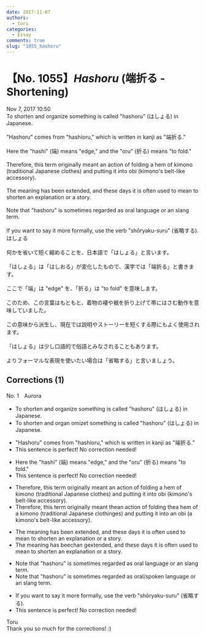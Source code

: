 ```yaml
---
date: 2017-11-07
authors:
  - toru
categories:
  - Essay
comments: true
slug: "1055_hashoru"
---
```


# 【No. 1055】<strong><em>Hashoru</em></strong> (端折る - Shortening)
<div class="date">Nov 7, 2017 10:50</div>
<div id="post"><div id="body_show_ori">
To shorten and organize something is called "hashoru" (はしょる) in Japanese.<br/><br/>"Hashoru" comes from "hashioru," which is written in kanji as "端折る."<br/><br/>Here the "hashi" (端) means "edge," and the "oru" (折る) means "to fold."<br/><br/>Therefore, this term originally meant an action of folding a hem of kimono (traditional Japanese clothes) and putting it into obi (kimono's belt-like accessory).<br/><br/>The meaning has been extended, and these days it is often used to mean to shorten an explanation or a story.<br/><br/>Note that "hashoru" is sometimes regarded as oral language or an slang term.<br/><br/>If you want to say it more formally, use the verb "shōryaku-suru" (省略する).
</div></div>

<!-- more -->

<div id="post_ja"><div id="body_show_mo">
はしょる<br/><br/>何かを省いて短く縮めることを、日本語で「はしょる」と言います。<br/><br/>「はしょる」は「はしおる」が変化したもので、漢字では「端折る」と書きます。<br/><br/>ここで「端」は "edge" を、「折る」は "to fold" を意味します。<br/><br/>このため、この言葉はもともと、着物の褄や裾を折り上げて帯にはさむ動作を意味していました。<br/><br/>この意味から派生し、現在では説明やストーリーを短くする際にもよく使用されます。<br/><br/>「はしょる」は少し口語的で俗語とみなされることもあります。<br/><br/>よりフォーマルな表現を使いたい場合は「省略する」と言いましょう。
</div></div>

## Corrections (1)
<div id="block"><div class="first_name"> No. 1　<span class="just_name">Aurora</span></div><div id="block2">
<ul class="correction_field">
<li class="incorrect">To shorten and organize something is called "hashoru" (はしょる) in Japanese.</li>
<li class="corrected correct">
To shorten <span class="f_gray"><span class="sline">and </span></span>or<span class="f_gray"><span class="sline">gan</span></span><span class="f_red"> om</span>i<span class="f_gray"><span class="sline">ze</span></span><span class="f_red">t</span> something is called "hashoru" (はしょる) in Japanese.
</li>
</ul>
<ul class="correction_field">
<li class="incorrect">"Hashoru" comes from "hashioru," which is written in kanji as "端折る."</li>
<li class="corrected perfect">This sentence is perfect! No correction needed!</li>
</ul>
<ul class="correction_field">
<li class="incorrect">Here the "hashi" (端) means "edge," and the "oru" (折る) means "to fold."</li>
<li class="corrected perfect">This sentence is perfect! No correction needed!</li>
</ul>
<ul class="correction_field">
<li class="incorrect">Therefore, this term originally meant an action of folding a hem of kimono (traditional Japanese clothes) and putting it into obi (kimono's belt-like accessory).</li>
<li class="corrected correct">
Therefore, this term originally meant <span class="f_red">the</span><span class="f_gray"><span class="sline">an</span></span> action of folding <span class="f_red">the</span><span class="f_gray"><span class="sline">a</span></span> hem of <span class="f_red">a </span>kimono (traditional Japanese cloth<span class="f_red">ing</span><span class="f_gray"><span class="sline">es</span></span>) and putting it into <span class="f_red">an </span>obi (<span class="f_red">a </span>kimono's belt-like accessory).
</li>
</ul>
<ul class="correction_field">
<li class="incorrect">The meaning has been extended, and these days it is often used to mean to shorten an explanation or a story.</li>
<li class="corrected correct">
The meaning has <span class="f_gray"><span class="sline">bee</span></span><span class="f_red">cha</span>n<span class="f_gray"><span class="sline"> </span></span><span class="f_red">g</span>e<span class="f_gray"><span class="sline">xten</span></span>d<span class="f_gray"><span class="sline">ed</span></span>, and these days it is often used to mean to shorten an explanation or a story.
</li>
</ul>
<ul class="correction_field">
<li class="incorrect">Note that "hashoru" is sometimes regarded as oral language or an slang term.</li>
<li class="corrected correct">
Note that "hashoru" is sometimes regarded as oral<span class="f_red">/spoken</span> language or a<span class="f_gray"><span class="sline">n</span></span> slang term.
</li>
</ul>
<ul class="correction_field">
<li class="incorrect">If you want to say it more formally, use the verb "shōryaku-suru" (省略する).</li>
<li class="corrected perfect">This sentence is perfect! No correction needed!</li>
</ul>
</div><div class="name"><span class="just_name">Toru</span><br>
Thank you so much for the corrections! :)
</div>
</div>
